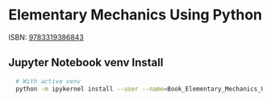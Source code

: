 # Elementary Mechanics Using Python

ISBN: [9783319386843](https://isbnsearch.org/isbn/9783319386843)


## Jupyter Notebook venv Install
```bash
  # With active venv
  python -m ipykernel install --user --name=Book_Elementary_Mechanics_Using_Python 
```
